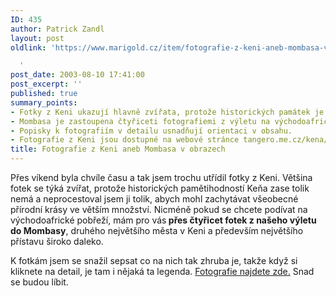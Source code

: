 ```yaml
---
ID: 435
author: Patrick Zandl
layout: post
oldlink: 'https://www.marigold.cz/item/fotografie-z-keni-aneb-mombasa-v-obrazech

  '
post_date: 2003-08-10 17:41:00
post_excerpt: ''
published: true
summary_points:
- Fotky z Keni ukazují hlavně zvířata, protože historických památek je málo.
- Mombasa je zastoupena čtyřiceti fotografiemi z výletu na východoafrické pobřeží.
- Popisky k fotografiím v detailu usnadňují orientaci v obsahu.
- Fotografie z Keni jsou dostupné na webové stránce tangero.me.cz/kena/mombasa/.
title: Fotografie z Keni aneb Mombasa v obrazech
---
```


<p>
Přes víkend byla chvíle času a tak jsem trochu utřídil fotky z Keni. Většina fotek se týká zvířat, protože historických pamětihodností Keňa zase tolik nemá a neprocestoval jsem ji tolik, abych mohl zachytávat všeobecné přírodní krásy ve větším množství. Nicméně pokud se chcete podívat na východoafrické pobřeží, mám pro vás<STRONG> přes čtyřicet fotek z našeho výletu do Mombasy</STRONG>, druhého největšího města v Keni a především největšího přístavu široko daleko. </p>

<p>
K fotkám jsem se snažil sepsat co na nich tak zhruba je, takže když si kliknete na detail, je tam i nějaká ta legenda. <A href="http://tangero.me.cz/kena/mombasa/" target=_blank>Fotografie najdete zde.</A>&#160;Snad se budou líbit. </p>